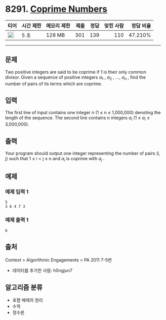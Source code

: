 # 8291. [Coprime Numbers](https://www.acmicpc.net/problem/8291)

| 티어 | 시간 제한 | 메모리 제한 | 제출 | 정답 | 맞힌 사람 | 정답 비율 |
|---|---|---|---:|---:|---:|---:|
| <img src="https://static.solved.ac/tier_small/19.svg" width="20px" /> | 5 초 | 128 MB | 301 | 139 | 110 | 47.210% |

---

## 문제

Two positive integers are said to be coprime if 1 is their only common divisor. Given a sequence of positive integers $a_{1}$
, $a_{2}$
, ..., $a_{n}$
, find the number of pairs of its terms which are coprime.

## 입력

The first line of input contains one integer n (1 ≤ n ≤ 1,000,000) denoting the length of the sequence. The second line contains n integers $a_{i}$
(1 ≤ $a_{i}$
≤ 3,000,000).

## 출력

Your program should output one integer representing the number of pairs (i, j) such that 1 ≤ i < j ≤ n and $a_{i}$
is coprime with $a_{j}$
.

## 예제

### 예제 입력 1

```
5
3 6 4 7 3
```

### 예제 출력 1

```
6
```

## 출처

Contest
\> 
Algorithmic Engagements
\> 
PA 2011
7-5번

- 데이터를 추가한 사람: h0ngjun7

## 알고리즘 분류

- 포함 배제의 원리
- 수학
- 정수론

